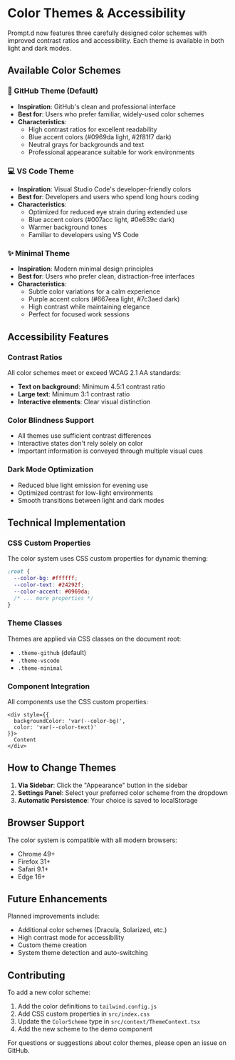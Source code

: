 # Color Themes & Accessibility

Prompt.d now features three carefully designed color schemes with improved contrast ratios and accessibility. Each theme is available in both light and dark modes.

## Available Color Schemes

### 🐙 GitHub Theme (Default)
- **Inspiration**: GitHub's clean and professional interface
- **Best for**: Users who prefer familiar, widely-used color schemes
- **Characteristics**: 
  - High contrast ratios for excellent readability
  - Blue accent colors (#0969da light, #2f81f7 dark)
  - Neutral grays for backgrounds and text
  - Professional appearance suitable for work environments

### 💻 VS Code Theme
- **Inspiration**: Visual Studio Code's developer-friendly colors
- **Best for**: Developers and users who spend long hours coding
- **Characteristics**:
  - Optimized for reduced eye strain during extended use
  - Blue accent colors (#007acc light, #0e639c dark)
  - Warmer background tones
  - Familiar to developers using VS Code

### ✨ Minimal Theme
- **Inspiration**: Modern minimal design principles
- **Best for**: Users who prefer clean, distraction-free interfaces
- **Characteristics**:
  - Subtle color variations for a calm experience
  - Purple accent colors (#667eea light, #7c3aed dark)
  - High contrast while maintaining elegance
  - Perfect for focused work sessions

## Accessibility Features

### Contrast Ratios
All color schemes meet or exceed WCAG 2.1 AA standards:
- **Text on background**: Minimum 4.5:1 contrast ratio
- **Large text**: Minimum 3:1 contrast ratio
- **Interactive elements**: Clear visual distinction

### Color Blindness Support
- All themes use sufficient contrast differences
- Interactive states don't rely solely on color
- Important information is conveyed through multiple visual cues

### Dark Mode Optimization
- Reduced blue light emission for evening use
- Optimized contrast for low-light environments
- Smooth transitions between light and dark modes

## Technical Implementation

### CSS Custom Properties
The color system uses CSS custom properties for dynamic theming:

```css
:root {
  --color-bg: #ffffff;
  --color-text: #24292f;
  --color-accent: #0969da;
  /* ... more properties */
}
```

### Theme Classes
Themes are applied via CSS classes on the document root:
- `.theme-github` (default)
- `.theme-vscode`
- `.theme-minimal`

### Component Integration
All components use the CSS custom properties:

```tsx
<div style={{ 
  backgroundColor: 'var(--color-bg)',
  color: 'var(--color-text)' 
}}>
  Content
</div>
```

## How to Change Themes

1. **Via Sidebar**: Click the "Appearance" button in the sidebar
2. **Settings Panel**: Select your preferred color scheme from the dropdown
3. **Automatic Persistence**: Your choice is saved to localStorage

## Browser Support

The color system is compatible with all modern browsers:
- Chrome 49+
- Firefox 31+
- Safari 9.1+
- Edge 16+

## Future Enhancements

Planned improvements include:
- Additional color schemes (Dracula, Solarized, etc.)
- High contrast mode for accessibility
- Custom theme creation
- System theme detection and auto-switching

## Contributing

To add a new color scheme:

1. Add the color definitions to `tailwind.config.js`
2. Add CSS custom properties in `src/index.css`
3. Update the `ColorScheme` type in `src/context/ThemeContext.tsx`
4. Add the new scheme to the demo component

For questions or suggestions about color themes, please open an issue on GitHub. 